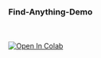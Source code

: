 ### Find-Anything-Demo
</br>
</br>
<a target="_blank" href="https://colab.research.google.com/github/AstitvaSri/Find-Anything-Demo/blob/main/Find_Anything_Colab.ipynb">
  <img src="https://colab.research.google.com/assets/colab-badge.svg" alt="Open In Colab"/>
</a>
